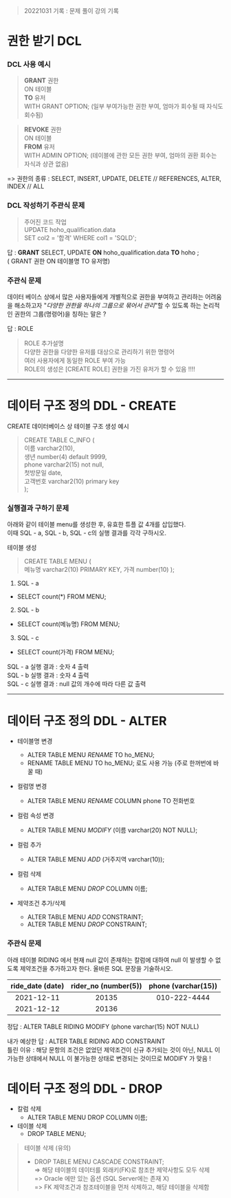 > 20221031 기록 : 문제 풀이 강의 기록

# 권한 받기 DCL

### DCL 사용 예시

> **GRANT** 권한  
> ON 테이블  
> **TO** 유저  
> WITH GRANT OPTION; (일부 부여가능한 권한 부여, 엄마가 회수될 때 자식도 회수됨)

> **REVOKE** 권한  
> ON 테이블  
> **FROM** 유저  
> WITH ADMIN OPTION; (테이블에 관한 모든 권한 부여, 엄마의 권환 회수는 자식과 상관 없음)

=> 권한의 종류 : SELECT, INSERT, UPDATE, DELETE // REFERENCES, ALTER, INDEX // ALL

### DCL 작성하기 주관식 문제

> 주어진 코드 작업  
> UPDATE hoho_qualification.data  
> SET col2 = '합격'
> WHERE col1 = 'SQLD';

답 : **GRANT** SELECT, UPDATE **ON** hoho_qualification.data **TO** hoho ;  
( GRANT 권한 ON 테이블명 TO 유저명)

### 주관식 문제

데이터 베이스 상에서 많은 사용자들에게 개별적으로 권한을 부여하고 관리하는 어려움을 해소하고자 "_다양한 권한을 하나의 그룹으로 묶어서 관리_"할 수 있도록 하는 논리적인 권한의 그룹(명령어)을 칭하는 말은 ?

답 : ROLE

> ROLE 추가설명  
> 다양한 권한을 다양한 유저를 대상으로 관리하기 위한 명령어  
> 여러 사용자에게 동일한 ROLE 부여 가능  
> ROLE의 생성은 [CREATE ROLE] 권한을 가진 유저가 할 수 있음 !!!!

---

# 데이터 구조 정의 DDL - CREATE

CREATE 데이터베이스 상 테이블 구조 생성 예시

> CREATE TABLE C_INFO (  
>  이름 varchar2(10),  
>  생년 number(4) default 9999,  
>  phone varchar2(15) not null,  
>  첫방문일 date,  
>  고객번호 varchar2(10) primary key  
> );

### 실행결과 구하기 문제

아래와 같이 테이블 menu를 생성한 후, 유효한 튜플 값 4개를 삽입했다.  
이때 SQL - a, SQL - b, SQL - c의 실행 결과를 각각 구하시오.

테이블 생성

> CREATE TABLE MENU (  
>  메뉴명 varchar2(10) PRIMARY KEY,
> 가격 number(10)
> );

1. SQL - a

- SELECT count(\*) FROM MENU;

2. SQL - b

- SELECT count(메뉴명) FROM MENU;

3. SQL - c

- SELECT count(가격) FROM MENU;

SQL - a 실행 결과 : 숫자 4 출력  
SQL - b 실행 결과 : 숫자 4 출력  
SQL - c 실행 결과 : null 값의 개수에 따라 다른 값 출력

---

# 데이터 구조 정의 DDL - ALTER

- 테이블명 변경

  - ALTER TABLE MENU _RENAME_ TO ho_MENU;
  - RENAME TABLE MENU TO ho_MENU; 로도 사용 가능 (주로 한꺼번에 바꿀 때)

- 컬럼명 변경

  - ALTER TABLE MENU _RENAME_ COLUMN phone TO 전화번호

- 컬럼 속성 변경

  - ALTER TABLE MENU _MODIFY_ (이름 varchar(20) NOT NULL);

- 컬럼 추가

  - ALTER TABLE MENU _ADD_ (거주지역 varchar(10));

- 컬럼 삭제

  - ALTER TABLE MENU _DROP_ COLUMN 이름;

- 제약조건 추가/삭제
  - ALTER TABLE MENU _ADD_ CONSTRAINT;
  - ALTER TABLE MENU _DROP_ CONSTRAINT;

### 주관식 문제

아래 테이블 RIDING 에서 현재 null 값이 존재하는 칼럼에 대하여 null 이 발생할 수 없도록 제약조건을 추가하고자 한다. 올바른 SQL 문장을 기술하시오.

| ride_date (date) | rider_no (number(5)) | phone (varchar(15)) |
| :--------------: | :------------------: | :-----------------: |
|    2021-12-11    |        20135         |    010-222-4444     |
|    2021-12-12    |        20136         |                     |

정답 : ALTER TABLE RIDING MODIFY (phone varchar(15) NOT NULL)

내가 예상한 답 : ALTER TABLE RIDING ADD CONSTRAINT  
틀린 이유 : 해당 문항의 조건은 없었던 제약조건이 신규 추가되는 것이 아닌, NULL 이 가능한 상태에서 NULL 이 불가능한 상태로 변경되는 것이므로 MODIFY 가 맞음 !

# 데이터 구조 정의 DDL - DROP

- 칼럼 삭제
  - ALTER TABLE MENU DROP COLUMN 이름;
- 테이블 삭제
  - DROP TABLE MENU;

> 테이블 삭제 (유의)
>
> - DROP TABLE MENU CASCADE CONSTRAINT;  
>   => 해당 테이블의 데이터를 외래키(FK)로 참조한 제약사항도 모두 삭제  
>   => Oracle 에만 있는 옵션 (SQL Server에는 존재 X)  
>   => FK 제약조건과 참조테이블을 먼저 삭제하고, 해당 테이블을 삭제함
